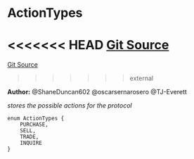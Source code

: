# ActionTypes
<<<<<<< HEAD
[Git Source](https://github.com/thrackle-io/tron/blob/c915f21b8dd526456aab7e2f9388d412d287d507/src/economic/ruleProcessor/ActionEnum.sol)
=======
[Git Source](https://github.com/thrackle-io/tron/blob/81964a0e15d7593cfe172486fd6691a89432c332/src/economic/ruleProcessor/ActionEnum.sol)
>>>>>>> external

**Author:**
@ShaneDuncan602 @oscarsernarosero @TJ-Everett

*stores the possible actions for the protocol*


```solidity
enum ActionTypes {
    PURCHASE,
    SELL,
    TRADE,
    INQUIRE
}
```

